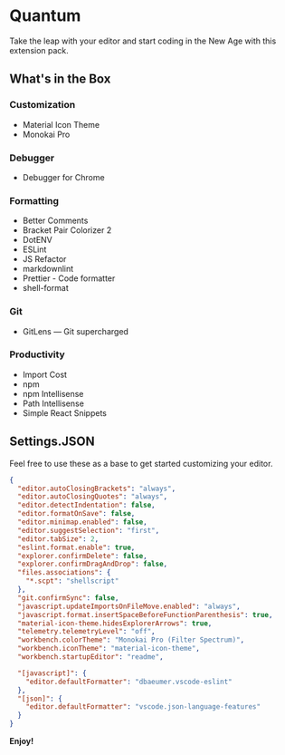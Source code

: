 # Quantum

Take the leap with your editor and start coding in the New Age with this extension pack.

## What's in the Box

### Customization

* Material Icon Theme
* Monokai Pro

### Debugger

* Debugger for Chrome

### Formatting

* Better Comments
* Bracket Pair Colorizer 2
* DotENV
* ESLint
* JS Refactor
* markdownlint
* Prettier - Code formatter
* shell-format

### Git

* GitLens — Git supercharged

### Productivity

* Import Cost
* npm
* npm Intellisense
* Path Intellisense
* Simple React Snippets

## Settings.JSON

Feel free to use these as a base to get started customizing your editor.

```JSON
{
  "editor.autoClosingBrackets": "always",
  "editor.autoClosingQuotes": "always",
  "editor.detectIndentation": false,
  "editor.formatOnSave": false,
  "editor.minimap.enabled": false,
  "editor.suggestSelection": "first",
  "editor.tabSize": 2,
  "eslint.format.enable": true,
  "explorer.confirmDelete": false,
  "explorer.confirmDragAndDrop": false,
  "files.associations": {
    "*.scpt": "shellscript"
  },
  "git.confirmSync": false,
  "javascript.updateImportsOnFileMove.enabled": "always",
  "javascript.format.insertSpaceBeforeFunctionParenthesis": true,
  "material-icon-theme.hidesExplorerArrows": true,
  "telemetry.telemetryLevel": "off",
  "workbench.colorTheme": "Monokai Pro (Filter Spectrum)",
  "workbench.iconTheme": "material-icon-theme",
  "workbench.startupEditor": "readme",

  "[javascript]": {
    "editor.defaultFormatter": "dbaeumer.vscode-eslint"
  },
  "[json]": {
    "editor.defaultFormatter": "vscode.json-language-features"
  }
}
```

**Enjoy!**
